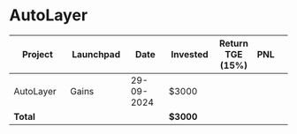 # AutoLayer



<table data-full-width="true"><thead><tr><th width="152">Project</th><th width="138">Launchpad</th><th width="132">Date</th><th width="133">Invested</th><th>Return TGE (15%)</th><th>PNL</th><th></th></tr></thead><tbody><tr><td>AutoLayer</td><td>Gains</td><td>29-09-2024</td><td>$3000</td><td></td><td></td><td></td></tr><tr><td><strong>Total</strong></td><td></td><td></td><td><strong>$3000</strong></td><td></td><td></td><td></td></tr></tbody></table>

